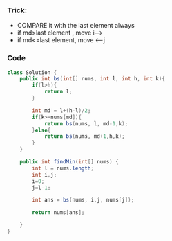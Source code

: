 ### Trick:
- COMPARE it with the last element always
- if md>last element , move i-->
- if md<=last element, move <--j

### Code
```java
class Solution {
    public int bs(int[] nums, int l, int h, int k){
        if(l>h){
            return l;
        }

        int md = l+(h-l)/2;
        if(k>=nums[md]){
            return bs(nums, l, md-1,k);
        }else{
            return bs(nums, md+1,h,k);
        }
    }

    public int findMin(int[] nums) {
        int l = nums.length;
        int i,j;
        i=0;
        j=l-1;

        int ans = bs(nums, i,j, nums[j]);

        return nums[ans];

    }
}
```
